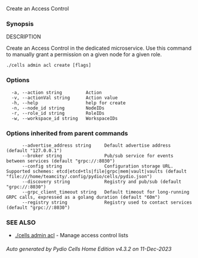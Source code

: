 Create an Access Control

### Synopsis


DESCRIPTION
  
  Create an Access Control in the dedicated microservice.
  Use this command to manually grant a permission on a given node for a given role.


```
./cells admin acl create [flags]
```

### Options

```
  -a, --action string         Action
  -v, --actionVal string      Action value
  -h, --help                  help for create
  -n, --node_id string        NodeIDs
  -r, --role_id string        RoleIDs
  -w, --workspace_id string   WorkspaceIDs
```

### Options inherited from parent commands

```
      --advertise_address string     Default advertise address (default "127.0.0.1")
      --broker string                Pub/sub service for events between services (default "grpc://:8030")
      --config string                Configuration storage URL. Supported schemes: etcd|etcd+tls|file|grpc|mem|vault|vaults (default "file:///home/teamcity/.config/pydio/cells/pydio.json")
      --discovery string             Registry and pub/sub (default "grpc://:8030")
      --grpc_client_timeout string   Default timeout for long-running GRPC calls, expressed as a golang duration (default "60m")
      --registry string              Registry used to contact services (default "grpc://:8030")
```

### SEE ALSO

* [./cells admin acl](./cells-admin-acl)	 - Manage access control lists

###### Auto generated by Pydio Cells Home Edition v4.3.2 on 11-Dec-2023
